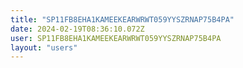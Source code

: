 ```yaml
---
title: "SP11FB8EHA1KAMEEKEARWRWT059YYSZRNAP75B4PA"
date: 2024-02-19T08:36:10.072Z
user: SP11FB8EHA1KAMEEKEARWRWT059YYSZRNAP75B4PA
layout: "users"
---
```

    